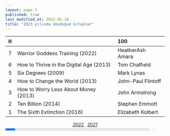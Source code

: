 ```yaml
---
layout: page-3
published: true
last_modified_at: 2022-01-10
title: "2023 yılında okuduğum kitaplar"  
---
```


| ⁜ |  | 100 |
|:---:|:---- |:---- |
| 7 | Warrior Goddess Training (2022) | HeatherAsh Amara |
| 6 | How to Thrive in the Digital Age (2013) | Tom Chatfıeld |
| 5 | Six Degrees (2009) | Mark Lynas | 
| 4 | How to Change the World (2013) | John-Paul Flintoff |
| 3 | How to Worry Less About Money (2013) | John Armstrong |
| 2 | Ten Billion (2014) | Stephen Emmott |
| 1 | The Sixth Extinction (2016) | Elizabeth Kolbert  |
  
<center><span class="link1" style="font-style: italic;"><a href="/2022" title='2022'>2022 </a></span> &nbsp; <span class="link1" style="font-style: italic;"><a href="/2021" title='2021'>2021 </a></span></center>

<div><progress title="7/100" value="7" max="100" style="width: 90%;"></progress><span style="font-size: 50%; color: #dfdfdf; width: 5%" title="reading challenge 2023"> 7/100</span></div>
<div style="clear:both"></div>
